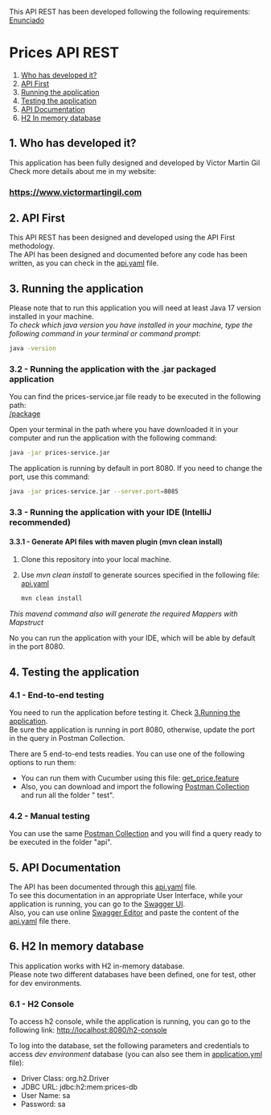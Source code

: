 This API REST has been developed following the following requirements:
[Enunciado](./README_Enunciado.md)

# Prices API REST

1. [Who has developed it?](#1-who-has-developed-it)
2. [API First](#2-api-first)
3. [Running the application](#3-running-the-application)
4. [Testing the application](#4-testing-the-application)
5. [API Documentation](#5-api-documentation)
6. [H2 In memory database](#6-h2-in-memory-database)

## 1. Who has developed it?

This application has been fully designed and developed by Victor Martin Gil</br>
Check more details about me in my website:

### https://www.victormartingil.com

## 2. API First

This API REST has been designed and developed using the API First methodology. </br>
The API has been designed and documented before any code has been written, as you can check in the
[api.yaml](/src/main/resources/api.yml) file.

## 3. Running the application

Please note that to run this application you will need at least Java 17 version installed in your machine.</br>
_To check which java version you have installed in your machine, type the following command in your terminal or command
prompt_:

```bash
java -version
```

### 3.2 - Running the application with the .jar packaged application

You can find the prices-service.jar file ready to be executed in the following path: </br>
[/package](/package)

Open your terminal in the path where you have downloaded it in your computer and run the application with the following
command:

```bash
java -jar prices-service.jar
```

The application is running by default in port 8080. If you need to change the port, use this command:

```bash
java -jar prices-service.jar --server.port=8085
```

### 3.3 - Running the application with your IDE (IntelliJ recommended)

#### 3.3.1 - Generate API files with maven plugin (mvn clean install)

1. Clone this repository into your local machine.
2. Use _mvn clean install_ to generate sources specified in the following file: [api.yaml](/src/main/resources/api.yml)

   ```bash
   mvn clean install
   ```

_This mavend command also will generate the required Mappers with Mapstruct_

No you can run the application with your IDE, which will be able by default in the port 8080.

## 4. Testing the application

### 4.1 - End-to-end testing

You need to run the application before testing it. Check [3.Running the application](#3-running-the-application).</br>
Be sure the application is running in port 8080, otherwise, update the port in the query in Postman Collection.</br>

There are 5 end-to-end tests readies. You can use one of the following options to run them:

* You can run them with Cucumber using this file: [get_price.feature](/src/test/resources/features/get_price.feature)
* Also, you can download and import the following [Postman Collection](/postman) and run all the folder "
  test".

### 4.2 - Manual testing

You can use the same [Postman Collection](/postman-collection) and you will find a query ready to be executed in the
folder "api".

## 5. API Documentation

The API has been documented through this [api.yaml](/src/main/resources/api.yml) file.</br>
To see this documentation in an appropriate User Interface, while your application is running, you can go to
the [Swagger UI](http://localhost:8080/swagger-ui/index.html).</br>
Also, you can use online [Swagger Editor](https://editor.swagger.io) and paste the content of
the [api.yaml](/src/main/resources/api.yml) file there.</br>

## 6. H2 In memory database

This application works with H2 in-memory database.</br>
Please note two different databases have been defined, one for test, other for dev environments.

### 6.1 - H2 Console

To access h2 console, while the application is running, you can go to the following link:
[http://localhost:8080/h2-console](http://localhost:8080/h2-console)

To log into the database, set the following parameters and credentials to access _dev environment_ database (you can
also see them
in [application.yml](src/main/resources/application.yml) file):

* Driver Class: org.h2.Driver
* JDBC URL: jdbc:h2:mem:prices-db
* User Name: sa
* Password: sa
